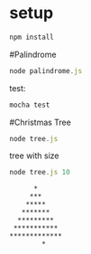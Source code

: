# setup

``` javascript
npm install
```

#Palindrome

``` javascript
node palindrome.js
```

test:

``` javascript
mocha test
```

#Christmas Tree

``` javascript
node tree.js
```

tree with size

``` javascript
node tree.js 10
```

```output
      *
     ***
    *****
   *******
  *********
 ***********
*************
        *
```




